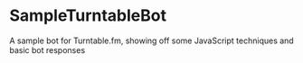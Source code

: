 SampleTurntableBot
==================

A sample bot for Turntable.fm, showing off some JavaScript techniques and basic bot responses